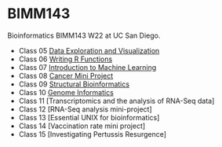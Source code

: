 # BIMM143
Bioinformatics BIMM143 W22 at UC San Diego.

- Class 05 [Data Exploration and Visualization](https://github.com/arifon134340/BIMM143/blob/main/class05/class05.pdf)
- Class 06 [Writing R Functions](https://github.com/arifon134340/BIMM143/blob/main/class06/class06.pdf)
- Class 07 [Introduction to Machine Learning](https://github.com/arifon134340/BIMM143/blob/main/class07/class7.pdf)
- Class 08 [Cancer Mini Project](https://github.com/arifon134340/BIMM143/blob/main/class08/class8-Mini-Project.pdf)
- Class 09 [Structural Bioinformatics](https://github.com/arifon134340/BIMM143/blob/main/class09/class9.pdf)
- Class 10 [Genome Informatics](https://github.com/arifon134340/BIMM143/blob/main/class10/class10.pdf)
- Class 11 [Transcriptomics and the analysis of RNA-Seq data]
- Class 12 [RNA-Seq analysis mini-project]
- Class 13 [Essential UNIX for bioinformatics]
- Class 14 [Vaccination rate mini project]
- Class 15 [Investigating Pertussis Resurgence]

